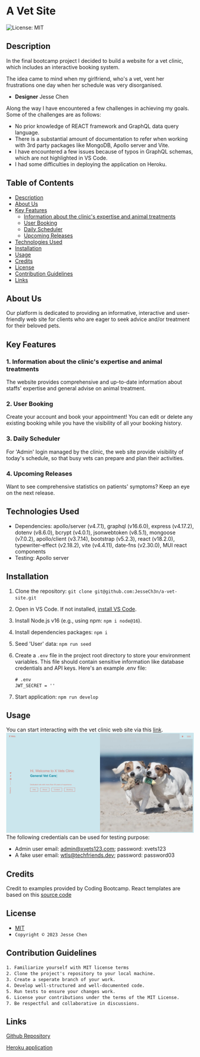 # A Vet Site
![License: MIT](https://img.shields.io/badge/License-MIT-yellow.svg)

## Description

<p>In the final bootcamp project I decided to build a website for a vet clinic, which includes an interactive booking system.</p>
<p>The idea came to mind when my girlfriend, who's a vet, vent her frustrations one day when her schedule was very disorganised.</p>

* <b>Designer</b> Jesse Chen

Along the way I have encountered a few challenges in achieving my goals. Some of the challenges are as follows:

* No prior knowledge of REACT framework and GraphQL data query language.
* There is a substantial amount of documentation to refer when working with 3rd party packages like MongoDB, Apollo server and Vite.
* I have encountered a few issues because of typos in GraphQL schemas, which are not highlighted in VS Code.
* I had some difficulties in deploying the application on Heroku.

## Table of Contents

- [Description](#description)
- [About Us](#about-us)
- [Key Features](#key-features)
    - [Information about the clinic's expertise and animal treatments](#1-useful-information)
    - [User Booking](#2-user-booking)
    - [Daily Scheduler](#3-daily-scheduler) 
    - [Upcoming Releases](#4-upcoming-releases)
- [Technologies Used](#technologies-used)
- [Installation](#installation)
- [Usage](#usage)
- [Credits](#credits)
- [License](#license)
- [Contribution Guidelines](#contribution-guidelines)
- [Links](#links)

## About Us

Our platform is dedicated to providing an informative, interactive and user-friendly web site for clients who are eager to seek advice and/or treatment for their beloved pets.

## Key Features

### 1. Information about the clinic's expertise and animal treatments

The website provides comprehensive and up-to-date information about staffs' expertise and general advise on animal treatment.


### 2. User Booking

Create your account and book your appointment! You can edit or delete any existing booking while you have the visibility of all your booking history.

### 3. Daily Scheduler

For 'Admin' login managed by the clinic, the web site provide visibility of today's schedule, so that busy vets can prepare and plan their activities.

### 4. Upcoming Releases

Want to see comprehensive statistics on patients' symptoms? Keep an eye on the next release. 

## Technologies Used
- Dependencies: apollo/server (v4.7.1), graphql (v16.6.0), express (v4.17.2), dotenv (v8.6.0), bcrypt (v4.0.1), jsonwebtoken (v8.5.1), mongoose (v7.0.2), apollo/client (v3.7.14), bootstrap (v5.2.3), react (v18.2.0), typewriter-effect (v2.18.2), vite (v4.4.11), date-fns (v2.30.0), MUI react components
- Testing: Apollo server

## Installation

1. Clone the repository: `git clone git@github.com:JesseCh3n/a-vet-site.git`
2. Open in VS Code. If not installed, [install VS Code](https://code.visualstudio.com/).
3. Install Node.js v16 (e.g., using npm: `npm i node@16`).
4. Install dependencies packages: `npm i`
5. Seed 'User' data: `npm run seed`
6. Create a `.env` file in the project root directory to store your environment variables. This file should contain sensitive information like database credentials and API keys. Here's an example .env file:
    
    ```
    # .env
    JWT_SECRET = ''
    ```
7. Start application: `npm run develop`

## Usage

You can start interacting with the vet clinic web site via this [link](https://agile-chamber-51883-7e60747c00dc.herokuapp.com/).
![alt screenshot](./image.jpg)
The following credentials can be used for testing purpose:
- Admin user email: admin@xvets123.com; password: xvets123
- A fake user email: wtls@techfriends.dev; password: password03 

## Credits

Credit to examples provided by Coding Bootcamp. React templates are based on this [source code](https://github.com/ubaimutl/react-portfolio)

## License
- [MIT](https://opensource.org/licenses/MIT)
- `Copyright © 2023 Jesse Chen`


## Contribution Guidelines
```
1. Familiarize yourself with MIT license terms
2. Clone the project's repository to your local machine.
3. Create a seperate branch of your work.
4. Develop well-structured and well-documented code.
5. Run tests to ensure your changes work.
6. License your contributions under the terms of the MIT License.
7. Be respectful and collaborative in discussions.
```

## Links 

[Github Repository](https://github.com/JesseCh3n/a-vet-site) 

[Heroku application](https://agile-chamber-51883-7e60747c00dc.herokuapp.com/)